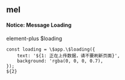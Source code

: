 ## mel
#### Notice: Message Loading
element-plus $loading
```
const loading = \$app.\$loading({
	text: '${1: 正在上传数据，请不要刷新页面}',
	background: 'rgba(0, 0, 0, 0.7),
});
${2}
```